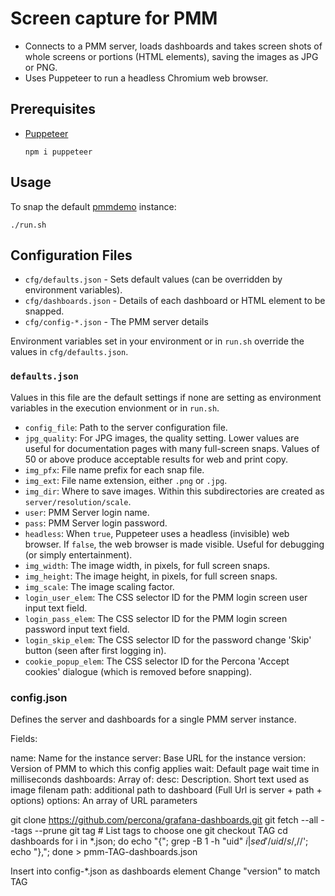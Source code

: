 # Screen capture for PMM

- Connects to a PMM server, loads dashboards and takes screen shots of whole screens or portions (HTML elements), saving the images as JPG or PNG.
- Uses Puppeteer to run a headless Chromium web browser.

## Prerequisites

- [Puppeteer](https://github.com/puppeteer/puppeteer)

   `npm i puppeteer`

## Usage

To snap the default [pmmdemo](https://pmmdemo.percona.com/) instance:

```
./run.sh
```

## Configuration Files

- `cfg/defaults.json` - Sets default values (can be overridden by environment variables).
- `cfg/dashboards.json` - Details of each dashboard or HTML element to be snapped.
- `cfg/config-*.json` - The PMM server details

Environment variables set in your environment or in `run.sh` override the values in `cfg/defaults.json`.

### `defaults.json`

Values in this file are the default settings if none are setting as environment variables in the execution envionment or in `run.sh`.

- `config_file`: Path to the server configuration file.
- `jpg_quality`: For JPG images, the quality setting. Lower values are useful for documentation pages with many full-screen snaps. Values of 50 or above produce acceptable results for web and print copy.
- `img_pfx`: File name prefix for each snap file.
- `img_ext`: File name extension, either `.png` or `.jpg`.
- `img_dir`: Where to save images. Within this subdirectories are created as `server/resolution/scale`.
- `user`: PMM Server login name.
- `pass`: PMM Server login password.
- `headless`: When `true`, Puppeteer uses a headless (invisible) web browser. If `false`, the web browser is made visible. Useful for debugging (or simply entertainment).
- `img_width`: The image width, in pixels, for full screen snaps.
- `img_height`: The image height, in pixels, for full screen snaps.
- `img_scale`: The image scaling factor.
- `login_user_elem`: The CSS selector ID for the PMM login screen user input text field.
- `login_pass_elem`: The CSS selector ID for the PMM login screen password input text field.
- `login_skip_elem`: The CSS selector ID for the password change 'Skip' button (seen after first logging in).
- `cookie_popup_elem`: The CSS selector ID for the Percona 'Accept cookies' dialogue (which is removed before snapping).


### config.json

Defines the server and dashboards for a single PMM server instance.

Fields:

name: Name for the instance
server: Base URL for the instance
version: Version of PMM to which this config applies
wait: Default page wait time in milliseconds
dashboards: Array of:
  desc: Description. Short text used as image filenam
  path: additional path to dashboard (Full Url is server + path + options)
options: An array of URL parameters



git clone https://github.com/percona/grafana-dashboards.git
git fetch --all --tags --prune
git tag # List tags to choose one
git checkout TAG
cd dashboards
for i in *.json; do echo "{"; grep -B 1 -h \"uid\" $i | sed '/uid/s/,$//'; echo "},"; done > pmm-TAG-dashboards.json

Insert into config-*.json as dashboards element
Change "version" to match TAG
